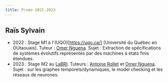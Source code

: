 ```yaml
---
title: Promo 2021-2023
---
```


## Raïs Sylvain

* 2022 : Stage M1 à l'(UQO)[https://uqo.ca/] (Université du Québec en OUtaouais). Tuteur : [Omer Nguena](https://uqo.ca/profil/ngueom01). Sujet : Extraction de spécifications de systèmes évolutifs représentés par des machines à états finis étendues.
* 2023 : Stage M2 au [LaBRI](https://www.labri.fr/). Tuteurs : [Antoine Rollet](https://dept-info.labri.fr/~gavoille/) et [Omer Nguena](https://uqo.ca/profil/ngueom01). Sujet : sur les graphes temporels/dynamiques, le model checking et les réseaux de neurones.
